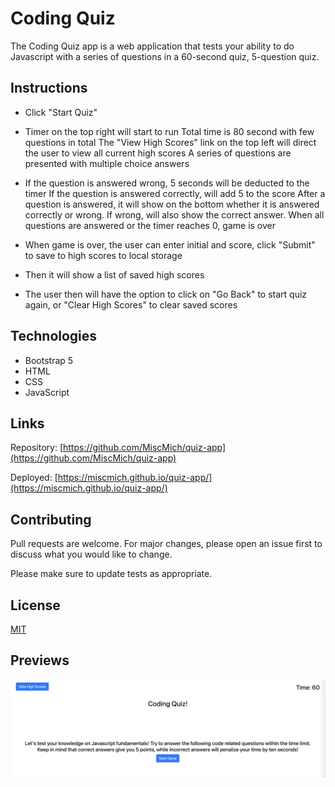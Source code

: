 # Coding Quiz

The Coding Quiz app is a web application that tests your ability to do Javascript with a series of questions in a 60-second quiz, 5-question quiz. 

## Instructions

- Click "Start Quiz"

- Timer on the top right will start to run Total time is 80 second with few questions in total The "View High Scores" link on the top left will direct the user to view all current high scores A series of questions are presented with multiple choice answers

- If the question is answered wrong, 5 seconds will be deducted to the timer If the question is answered correctly, will add 5 to the score After a question is answered, it will show on the bottom whether it is answered correctly or wrong. If wrong, will also show the correct answer. When all questions are answered or the timer reaches 0, game is over

- When game is over, the user can enter initial and score, click "Submit" to save to high scores to local storage

- Then it will show a list of saved high scores

- The user then will have the option to click on "Go Back" to start quiz again, or "Clear High Scores" to clear saved scores



## Technologies

- Bootstrap 5
- HTML 
- CSS
- JavaScript 


## Links
Repository: [https://github.com/MiscMich/quiz-app](https://github.com/MiscMich/quiz-app)

Deployed: [https://miscmich.github.io/quiz-app/](https://miscmich.github.io/quiz-app/)


## Contributing
Pull requests are welcome. For major changes, please open an issue first to discuss what you would like to change.

Please make sure to update tests as appropriate.

## License
[MIT](https://choosealicense.com/licenses/mit/)

## Previews

![alt-text](https://github.com/MiscMich/quiz-app/blob/main/preview-images/Screen%20Shot%202022-04-28%20at%2012.48.32%20PM.png?raw=true)
